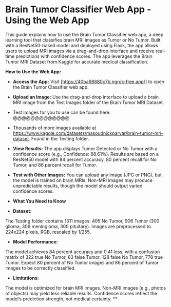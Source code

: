 **<h1>Brain Tumor Classifier Web App - Using the Web App</h1>**


This guide explains how to use the Brain Tumor Classifier web app, a deep learning tool that classifies brain MRI images as Tumor or No Tumor. Built with a ResNet50-based model and deployed using Flask, the app allows users to upload MRI images via a drag-and-drop interface and receive real-time predictions with confidence scores. The app leverages the Brain Tumor MRI Dataset from Kaggle for accurate medical classification.


**How to Use the Web App:**

+ **Access the App:**
Visit [https://40ba98880c7b.ngrok-free.app/] to open the Brain Tumor Classifier web app.

+ **Upload an Image:** Use the drag-and-drop interface to upload a brain MRI image from the Test Images folder of the Brain Tumor MRI Dataset.

+  Test Images for you to use can be found here.   @@@@@@@@@@@@@

+  Thousands of more images available at https://www.kaggle.com/datasets/masoudnickparvar/brain-tumor-mri-dataset.  Found in the Testing folder.


+ **View Results:**
The app displays Tumor Detected or No Tumor with a confidence score (e.g., Confidence: 88.61%). Results are based on a ResNet50 model with 84 percent accuracy, 80 percent recall for No Tumor, and 86 percent recall for Tumor.


+ **Test with Other Images:** You can upload any image (JPG or PNG), but the model is trained on brain MRIs. Non-MRI images may produce unpredictable results, though the model should output varied confidence scores.

+ **What You Need to Know**

+ **Dataset:**

The Testing folder contains 1311 images: 405 No Tumor, 906 Tumor (300 glioma, 306 meningioma, 300 pituitary). Images are preprocessed to 224x224 pixels, RGB, rescaled by 1/255.

+ **Model Performance:**

The model achieves 84 percent accuracy and 0.41 loss, with a confusion matrix of 322 true No Tumor, 83 false Tumor, 128 false No Tumor, 778 true Tumor. Expect 80 percent of No Tumor images and 86 percent of Tumor images to be correctly classified.


+ **Limitations:**

The model is optimized for brain MRI images. Non-MRI images (e.g., photos of objects) may yield less reliable results. Confidence scores reflect the model’s prediction strength, not medical certainty.
**
